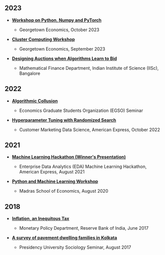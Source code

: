 ## 2023

- **[Workshop on Python, Numpy and PyTorch](#)**
  - Georgetown Economics, October 2023

- **[Cluster Computing Workshop](https://github.com/rawatpranjal/GU-Econ-Computer-Workshop-2023)**
  - Georgetown Economics, September 2023

- **[Designing Auctions when Algorithms Learn to Bid](https://arxiv.org/abs/2306.09437)**
  - Mathematical Finance Department, Indian Institute of Science (IISc), Bangalore

## 2022

- **[Algorithmic Collusion](https://github.com/rawatpranjal/GU-Econ-Computer-Workshop-2023)**
  - Economics Graduate Students Organization (EGSO) Seminar

- **[Hyperparameter Tuning with Randomized Search](#)**
  - Customer Marketing Data Science, American Express, October 2022

## 2021

- **[Machine Learning Hackathon (Winner's Presentation)](#)**
  - Enterprise Data Analytics (EDA) Machine Learning Hackathon, American Express, August 2021

- **[Python and Machine Learning Workshop](https://github.com/rawatpranjal/GU-Econ-Computer-Workshop-2023)**
  - Madras School of Economics, August 2020

## 2018

- **[Inflation, an Inequitous Tax](https://rawatpranjal.github.io/docs/VolatilityPersistenceandSynchronisationinStateBusinessCycles1960-2014.pdf)**
  - Monetary Policy Department, Reserve Bank of India, June 2017

- **[A survey of pavement dwelling families in Kolkata](https://papers.ssrn.com/sol3/papers.cfm?abstract_id=2532309)**
  - Presidency University Sociology Seminar, August 2017
